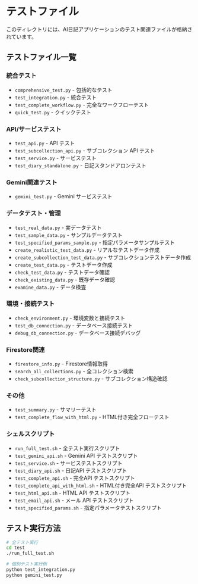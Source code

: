# テストファイル

このディレクトリには、AI日記アプリケーションのテスト関連ファイルが格納されています。

## テストファイル一覧

### 統合テスト
- `comprehensive_test.py` - 包括的なテスト
- `test_integration.py` - 統合テスト
- `test_complete_workflow.py` - 完全なワークフローテスト
- `quick_test.py` - クイックテスト

### API/サービステスト
- `test_api.py` - API テスト
- `test_subcollection_api.py` - サブコレクション API テスト
- `test_service.py` - サービステスト
- `test_diary_standalone.py` - 日記スタンドアロンテスト

### Gemini関連テスト
- `gemini_test.py` - Gemini サービステスト

### データテスト・管理
- `test_real_data.py` - 実データテスト
- `test_sample_data.py` - サンプルデータテスト
- `test_specified_params_sample.py` - 指定パラメータサンプルテスト
- `create_realistic_test_data.py` - リアルなテストデータ作成
- `create_subcollection_test_data.py` - サブコレクションテストデータ作成
- `create_test_data.py` - テストデータ作成
- `check_test_data.py` - テストデータ確認
- `check_existing_data.py` - 既存データ確認
- `examine_data.py` - データ検査

### 環境・接続テスト
- `check_environment.py` - 環境変数と接続テスト
- `test_db_connection.py` - データベース接続テスト
- `debug_db_connection.py` - データベース接続デバッグ

### Firestore関連
- `firestore_info.py` - Firestore情報取得
- `search_all_collections.py` - 全コレクション検索
- `check_subcollection_structure.py` - サブコレクション構造確認

### その他
- `test_summary.py` - サマリーテスト
- `test_complete_flow_with_html.py` - HTML付き完全フローテスト

### シェルスクリプト
- `run_full_test.sh` - 全テスト実行スクリプト
- `test_gemini_api.sh` - Gemini API テストスクリプト
- `test_service.sh` - サービステストスクリプト
- `test_diary_api.sh` - 日記API テストスクリプト
- `test_complete_api.sh` - 完全API テストスクリプト
- `test_complete_api_with_html.sh` - HTML付き完全API テストスクリプト
- `test_html_api.sh` - HTML API テストスクリプト
- `test_email_api.sh` - メール API テストスクリプト
- `test_specified_params.sh` - 指定パラメータテストスクリプト

## テスト実行方法

```bash
# 全テスト実行
cd test
./run_full_test.sh

# 個別テスト実行例
python test_integration.py
python gemini_test.py
```
